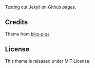 
Testing out Jekyll on Github pages. 


## Credits

Theme from [kiko-plus](https://aweekj.github.io/Kiko-plus)

## License

This theme is released under MIT License.
